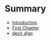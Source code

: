 # Summary

* [Introduction](README.md)
* [First Chapter](chapter1.md)
* [decir algo](decir-algo.md)

